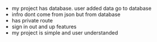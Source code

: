 * my project has database. user added data go to database
* infro dont come from json but from database
* has private route
* sign in out and up features
* my project is simple and user understanded 